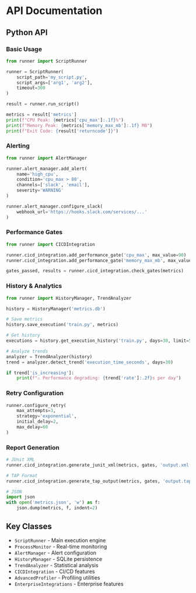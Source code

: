 # API Documentation

## Python API

### Basic Usage

```python
from runner import ScriptRunner

runner = ScriptRunner(
    script_path='my_script.py',
    script_args=['arg1', 'arg2'],
    timeout=300
)

result = runner.run_script()

metrics = result['metrics']
print(f"CPU Peak: {metrics['cpu_max']:.1f}%")
print(f"Memory Peak: {metrics['memory_max_mb']:.1f} MB")
print(f"Exit Code: {result['returncode']}")
```

### Alerting

```python
from runner import AlertManager

runner.alert_manager.add_alert(
    name='high_cpu',
    condition='cpu_max > 80',
    channels=['slack', 'email'],
    severity='WARNING'
)

runner.alert_manager.configure_slack(
    webhook_url='https://hooks.slack.com/services/...'
)
```

### Performance Gates

```python
from runner import CICDIntegration

runner.cicd_integration.add_performance_gate('cpu_max', max_value=90)
runner.cicd_integration.add_performance_gate('memory_max_mb', max_value=1024)

gates_passed, results = runner.cicd_integration.check_gates(metrics)
```

### History & Analytics

```python
from runner import HistoryManager, TrendAnalyzer

history = HistoryManager('metrics.db')

# Save metrics
history.save_execution('train.py', metrics)

# Get history
executions = history.get_execution_history('train.py', days=30, limit=50)

# Analyze trends
analyzer = TrendAnalyzer(history)
trend = analyzer.detect_trend('execution_time_seconds', days=30)

if trend['is_increasing']:
    print(f"⚠️ Performance degrading: {trend['rate']:.2f}s per day")
```

### Retry Configuration

```python
runner.configure_retry(
    max_attempts=3,
    strategy='exponential',
    initial_delay=2,
    max_delay=60
)
```

### Report Generation

```python
# JUnit XML
runner.cicd_integration.generate_junit_xml(metrics, gates, 'output.xml')

# TAP Format
runner.cicd_integration.generate_tap_output(metrics, gates, 'output.tap')

# JSON
import json
with open('metrics.json', 'w') as f:
    json.dump(metrics, f, indent=2)
```

## Key Classes

- `ScriptRunner` - Main execution engine
- `ProcessMonitor` - Real-time monitoring
- `AlertManager` - Alert configuration
- `HistoryManager` - SQLite persistence
- `TrendAnalyzer` - Statistical analysis
- `CICDIntegration` - CI/CD features
- `AdvancedProfiler` - Profiling utilities
- `EnterpriseIntegrations` - Enterprise features

